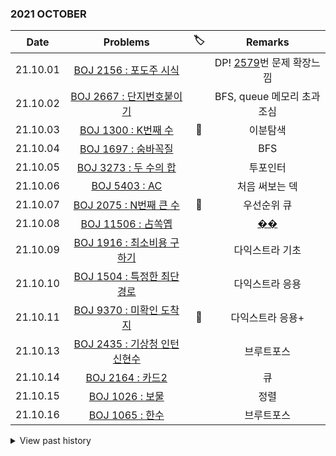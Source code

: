 ### 2021 OCTOBER

|Date|Problems|🏷️|Remarks|
|-----|:-----:|:-----:|:-----:|
|21.10.01|[BOJ 2156 : 포도주 시식](https://www.acmicpc.net/problem/2156)||DP! [2579](https://www.acmicpc.net/problem/2579)번 문제 확장느낌|
|21.10.02|[BOJ 2667 : 단지번호붙이기](https://www.acmicpc.net/problem/2667)||BFS, queue 메모리 초과 조심|
|21.10.03|[BOJ 1300 : K번째 수](https://www.acmicpc.net/problem/1300)|🔵|이분탐색|
|21.10.04|[BOJ 1697 : 숨바꼭질](https://www.acmicpc.net/problem/1697)||BFS|
|21.10.05|[BOJ 3273 : 두 수의 합](https://www.acmicpc.net/problem/3273)||투포인터|
|21.10.06|[BOJ 5403 : AC](https://www.acmicpc.net/problem/5403)||처음 써보는 덱|
|21.10.07|[BOJ 2075 : N번째 큰 수](https://www.acmicpc.net/problem/5403)|🔵|우선순위 큐|
|21.10.08|[BOJ 11506 : 占쏙옙](https://www.acmicpc.net/problem/11506)||[�](https://www.acmicpc.net/workbook/view/127)[�](https://docs.oracle.com/cd/E19199-01/817-4243-10/std-ins-gui.html)|
|21.10.09|[BOJ 1916 : 최소비용 구하기](https://www.acmicpc.net/problem/1916)||다익스트라 기초|
|21.10.10|[BOJ 1504 : 특정한 최단경로](https://www.acmicpc.net/problem/1504)||다익스트라 응용|
|21.10.11|[BOJ 9370 : 미확인 도착지](https://www.acmicpc.net/problem/9370)|🔵|다익스트라 응용+|
|21.10.13|[BOJ 2435 : 기상청 인턴 신현수](https://www.acmicpc.net/problem/2435)||브루트포스|
|21.10.14|[BOJ 2164 : 카드2](https://www.acmicpc.net/problem/2164)||큐|
|21.10.15|[BOJ 1026 : 보물](https://www.acmicpc.net/problem/1026)||정렬|
|21.10.16|[BOJ 1065 : 한수](https://www.acmicpc.net/problem/1065)||브루트포스|

<details>
<summary>View past history</summary>
<p>

<details>
<summary>2021 SEPTEMBER</summary>
<p>

|Date|Problems|🏷️|Remarks|
|-----|:-----:|:-----:|:-----:|
|21.09.01|[BOJ 1235 : 학생 번호](https://www.acmicpc.net/problem/1235)||문자열|
|21.09.02|[BOJ 10816 : 숫자 카드 2](https://www.acmicpc.net/problem/10816)|🔵|lower, upper bound 구현|
|21.09.03|[BOJ 1654 : 랜선 자르기](https://www.acmicpc.net/problem/1654)||이분탐색 (최대값 찾기)|
|21.09.04|[BOJ 2805 : 나무 자르기](https://www.acmicpc.net/problem/2805)||''|
|21.09.05|[BOJ 2110 : 공유기 설치](https://www.acmicpc.net/problem/2110)||''|
|21.09.06|[BOJ 1072 : 게임](https://www.acmicpc.net/problem/1072)||이분탐색 (최소값 찾기)|
|21.09.07|[BOJ 2343 : 기타 레슨](https://www.acmicpc.net/problem/2343)|🔵|''|
|21.09.08|[BOJ 6236 : 용돈 관리](https://www.acmicpc.net/problem/6236)||''|
|21.09.09|[프로그래머스 월간 코드 챌린지 시즌3 (9월)](https://programmers.co.kr/competitions/1581)|🔵||
|21.09.10|[BOJ 1764 : 듣보잡](https://www.acmicpc.net/problem/1764)||해시|
|21.09.11|[프로그래머스: 완주하지 못한 선수](https://programmers.co.kr/learn/courses/30/lessons/42576)||해시|
|21.09.13|[프로그래머스: 위장](https://programmers.co.kr/learn/courses/30/lessons/42578)|🔵|해시, std::unordered_map 처음 써봄|
|21.09.14|[프로그래머스: 전화번호 목록](https://programmers.co.kr/learn/courses/30/lessons/42577)|🔵|해시맵으로 풀어보기|
|21.09.15|[프로그래머스: K번째수](https://programmers.co.kr/learn/courses/30/lessons/42748)||정렬|
|21.09.16|[프로그래머스: 타겟 넘버](https://programmers.co.kr/learn/courses/30/lessons/43165)||DFS|
|21.09.19|[BOJ 1463 : 1로 만들기](https://www.acmicpc.net/problem/1463)||DP (Bottom-up)|
|21.09.20|[BOJ 2579 : 계단 오르기](https://www.acmicpc.net/problem/2579)|🔵|DP|
|21.09.21|[BOJ 10844 : 쉬운 계단 수](https://www.acmicpc.net/problem/10844)||DP|
|21.09.22|[BOJ 12852 : 1로 만들기 2](https://www.acmicpc.net/problem/10844)||DP, 역추적|
|21.09.23|[BOJ 1987 : 알파벳](https://www.acmicpc.net/problem/1987)||DFS|
|21.09.25|[BOJ 12100 : 2048 (Easy)](https://www.acmicpc.net/problem/12100)||DFS..!!|
|21.09.26|[BOJ 2467 : 용액](https://www.acmicpc.net/problem/2467)||≈[BOJ 2470](https://www.acmicpc.net/problem/2470), 첫 투포인터 문제|
|21.09.27|[BOJ 14888 : 연산자 끼워넣기](https://www.acmicpc.net/problem/14888)||DFS (Easy)|
|21.09.29|[BOJ 14889 : 스타트와 링크](https://www.acmicpc.net/problem/14889)||DFS, 시간 단축 요소 잘 생각하기|
|21.09.30|[BOJ 1806 : 부분합](https://www.acmicpc.net/problem/1806)||투 포인터|

</p>
</details>

<details>
<summary>2021 AUGUST</summary>
<p>

> GOAL : solved.ac class 4+ **ACHIEVED!**

|Date|Problems|🏷️|Remarks|
|-----|:-----:|:-----:|:-----:|
|21.08.01|[BOJ 2239 : 스도쿠](https://www.acmicpc.net/problem/2239)||=[BOJ 2580](https://www.acmicpc.net/problem/2580)|
|21.08.04|[BOJ 2231 : 분해합](https://www.acmicpc.net/problem/2231)|||
|21.08.05|[BOJ 11279 : 최대 힙](https://www.acmicpc.net/problem/11279)|||
|21.08.06|[BOJ 1927 : 최소 힙](https://www.acmicpc.net/problem/1927)|||
||[BOJ 1149 : RGB거리](https://www.acmicpc.net/problem/1149)|||
|21.08.07|[BOJ 1932 : 정수 삼각형](https://www.acmicpc.net/problem/1932)|||
|21.08.08|[BOJ 11053 : 가장 긴 증가하는 부분 수열](https://www.acmicpc.net/problem/11053)|🔵|LIS 알고리즘|
|21.08.10|[BOJ 2407 : 조합](https://www.acmicpc.net/problem/2407)||큰 수 다루기 + 수학지식|
|21.08.11|[BOJ 11725 : 트리의 부모 찾기](https://www.acmicpc.net/problem/11725)|🔵|BFS로도 풀어보기|
|21.08.13|[BOJ 9663 : N-Queen](https://www.acmicpc.net/problem/9663)||백트래킹. 7896ms인데 용케 통과|
|21.08.14|[BOJ 14502 : 연구소](https://www.acmicpc.net/problem/14502)||BFS|
|21.08.15|[BOJ 9465 : 스티커](https://www.acmicpc.net/problem/9465)|🔵|DP|
|21.08.17|[BOJ 1753 : 최단경로](https://www.acmicpc.net/problem/1753)||Dijkstra.........힘들었다 [(참고글)](https://www.acmicpc.net/board/view/34516)|
|21.08.18|[BOJ 12865 : 평범한 배낭](https://www.acmicpc.net/problem/12865)||DP|
|21.08.19|[BOJ 15654 : N과 M(5)](https://www.acmicpc.net/problem/15654)||백트래킹|
|21.08.20|[BOJ 1991 : 트리 순회](https://www.acmicpc.net/problem/1991)|||
|21.08.21|[BOJ 9251 : LCS](https://www.acmicpc.net/problem/9251)|🔵|LCS, DP|
|21.08.22|[BOJ 2206 : 벽 부수고 이동하기](https://www.acmicpc.net/problem/2206)||단순 BFS가 아님!|
||[BOJ 11404 : 플로이드](https://www.acmicpc.net/problem/11404)||Floyd-Warshall [(참고글)](https://blog.naver.com/ndb796/221234427842)|
|21.08.24|[BOJ 1967 : 트리의 지름](https://www.acmicpc.net/problem/1967)||=[BOJ 1167](https://www.acmicpc.net/problem/1167), BFS or DFS |
|21.08.25|[BOJ 13549 : 숨바꼭질 3](https://www.acmicpc.net/problem/13549)||우선순위 큐 + BFS|
|21.08.26|[BOJ 2263 : 트리의 순회](https://www.acmicpc.net/problem/2263)|🔵|분할정복|
|21.08.27|[BOJ 11660 : 구간 합 구하기 5](https://www.acmicpc.net/problem/11660)||DP|
|21.08.28|[BOJ 11444 : 피보나치 수 6](https://www.acmicpc.net/problem/11444)||수학적 지식 다분히 [참고글](https://www.acmicpc.net/blog/view/28)|
|21.08.29|[BOJ 11650 : 좌표 정렬하기](https://www.acmicpc.net/problem/11650)|||
|21.08.30|[BOJ 1918 : 후위 표기식](https://www.acmicpc.net/problem/1918)|🔴|스택|
|21.08.31|[BOJ 1865 : 웜홀](https://www.acmicpc.net/problem/1865)|🔴|벨만포드 or SPFA (음수간선 최단경로)|

</p>
</details>

<details>
<summary>2021 JULY</summary>
<p>

|Date|Problems|Remarks|
|-----|:-----:|:-----:|
|21.07.03|[BOJ 10809 : 알파벳 찾기](https://www.acmicpc.net/problem/10809)||
|21.07.04|[BOJ 1912 : 연속합](https://www.acmicpc.net/problem/1912)||
||[BOJ 2309 : 일곱 난쟁이](https://www.acmicpc.net/problem/2309)||
|21.07.05|[BOJ 3085 : 사탕 게임](https://www.acmicpc.net/problem/3085)||
|21.07.06|[BOJ 10819 : 차이를 최대로](https://www.acmicpc.net/problem/10819)||
|21.07.07|[BOJ 1018 : 체스판 다시 칠하기](https://www.acmicpc.net/problem/1018)||
|21.07.08|[BOJ 9711 : 피보나치](https://www.acmicpc.net/problem/9711)|🔵다시 풀어보기|
|21.07.09|[BOJ 2748 : 피보나치 수 2](https://www.acmicpc.net/problem/2748)||
||[BOJ 10870 : 피보나치 수 5](https://www.acmicpc.net/problem/10870)||
||[BOJ 9095 : 1, 2, 3 더하기](https://www.acmicpc.net/problem/9095)||
|21.07.10|[BOJ 18870 : 좌표 압축](https://www.acmicpc.net/problem/18870)||
||[BOJ 2606 : 바이러스](https://www.acmicpc.net/problem/2606)||
||[BOJ 11724 : 연결 요소의 개수](https://www.acmicpc.net/problem/11724)||
|21.07.14|[BOJ 1260 : DFS와 BFS](https://www.acmicpc.net/problem/1260)||
|21.07.15|[BOJ 9184 : 신나는 함수 실행](https://www.acmicpc.net/problem/9184)||
|21.07.17|[프로그래머스 스킬 체크 LEVEL 1](https://programmers.co.kr/skill_checks)||
|21.07.18|[BOJ 16953 : A → B](https://www.acmicpc.net/problem/16953)||
|21.07.19|[BOJ 15650 : N과 M(2)](https://www.acmicpc.net/problem/15650)||
|21.07.20|[BOJ 2941 : 크로아티아 알파벳](https://www.acmicpc.net/problem/2941)||
|21.07.21|[BOJ 1629 : 곱셈](https://www.acmicpc.net/problem/1629)|🔵|
|21.07.22|[BOJ 15651 : N과 M(3)](https://www.acmicpc.net/problem/15651)||
||[BOJ 15652 : N과 M(4)](https://www.acmicpc.net/problem/15652)||
|21.07.24|[BOJ 1759 : 암호 만들기](https://www.acmicpc.net/problem/1759)||
|21.07.27|[BOJ 7576 : 토마토](https://www.acmicpc.net/problem/7576)||
||[BOJ 7569 : 토마토](https://www.acmicpc.net/problem/7569)||
|21.07.30|[BOJ 7568 : 덩치](https://www.acmicpc.net/problem/7568)||
|21.07.31|[BOJ 16236 : 아기 상어](https://www.acmicpc.net/problem/16236)||

</p>
</details>

</p>
</details>
